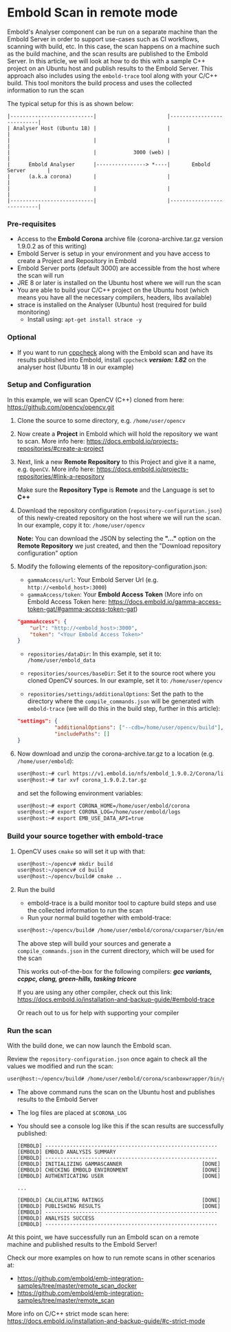 # Embold Scan in remote mode
Embold's Analyser component can be run on a separate machine than the Embold Server in order to support use-cases such as CI workflows, scanning with build, etc.
In this case, the scan happens on a machine such as the build machine, and the scan results are published to the Embold Server.
In this article, we will look at how to do this with a sample C++ project on an Ubuntu host and publish results to the Embold Server.
This approach also includes using the `embold-trace` tool along with your C/C++ build. This tool monitors the build process and uses the collected information to run the scan

The typical setup for this is as shown below:

```console
|---------------------------|                       |---------------------------|
| Analyser Host (Ubuntu 18) |                       |                           |
|                           |                       |                           |
|                           |            3000 (web) |                           |
|      Embold Analyser      |----------------> *----|       Embold Server       |
|      (a.k.a corona)       |                       |                           |
|                           |                       |                           |
|---------------------------|                       |---------------------------|
```


### Pre-requisites
- Access to the **Embold Corona** archive file (corona-archive.tar.gz version 1.9.0.2 as of this writing)
- Embold Server is setup in your environment and you have access to create a Project and Repository in Embold
- Embold Server ports (default 3000) are accessible from the host where the scan will run
- JRE 8 or later is installed on the Ubuntu host where we will run the scan
- You are able to build your C/C++ project on the Ubuntu host (which means you have all the necessary compilers, headers, libs available)
- strace is installed on the Analyser (Ubuntu) host (required for build monitoring)
    - Install using: `apt-get install strace -y`

### Optional
- If you want to run [cppcheck](http://cppcheck.sourceforge.net) along with the Embold scan and have its results published into Embold, install `cppcheck` ***version: 1.82*** on the analyser host (Ubuntu 18 in our example)

### Setup and Configuration
In this example, we will scan OpenCV (C++) cloned from here: <https://github.com/opencv/opencv.git>

1. Clone the source to some directory, e.g. `/home/user/opencv`
2. Now create a **Project** in Embold which will hold the repository we want to scan. More info here: <https://docs.embold.io/projects-repositories/#create-a-project>
3. Next, link a new **Remote Repository** to this Project and give it a name, e.g. `OpenCV`. More info here: <https://docs.embold.io/projects-repositories/#link-a-repository>
    
    Make sure the **Repository Type** is **Remote** and the Language is set to **C++**
4. Download the repository configuration (`repository-configuration.json`) of this newly-created repository on the host where we will run the scan. In our example, copy it to: `/home/user/opencv`

    **Note:** You can download the JSON by selecting the **"..."** option on the **Remote Repository** we just created, and then the "Download repository configuration" option
5. Modify the following elements of the repository-configuration.json:
    - `gammaAccess/url`: Your Embold Server Url (e.g. `http://<embold_host>:3000`)
    - `gammaAccess/token`: Your **Embold Access Token** (More info on Embold Access Token here: <https://docs.embold.io/gamma-access-token-gat/#gamma-access-token-gat>)


    ```json
    "gammaAccess": {
        "url": "http://<embold_host>:3000",
        "token": "<Your Embold Access Token>"
    }
    ```

    - `repositories/dataDir`: In this example, set it to: `/home/user/embold_data`
    - `repositories/sources/baseDir`: Set it to the source root where you cloned OpenCV sources. In our example, set it to: `/home/user/opencv`
    
    - `repositories/settings/additionalOptions`: Set the path to the directory where the `compile_commands.json` will be generated with `embold-trace` (we will do this in the build step, further in this article):
    
    ```json
    "settings": {
                "additionalOptions": ["--cdb=/home/user/opencv/build"],
                "includePaths": []
    }
    ```

6. Now download and unzip the corona-archive.tar.gz to a location (e.g. `/home/user/embold`):

    ```sh
    user@host:~# curl https://v1.embold.io/nfs/embold_1.9.0.2/Corona/linux/corona_1.9.0.2.tar.gz -o corona_1.9.0.2.tar.gz
    user@host:~# tar xvf corona_1.9.0.2.tar.gz
    ```

    and set the following environment variables:

    ```sh
    user@host:~# export CORONA_HOME=/home/user/embold/corona
    user@host:~# export CORONA_LOG=/home/user/embold/logs
    user@host:~# export EMB_USE_DATA_API=true
    ```

### Build your source together with embold-trace

1.  OpenCV uses `cmake` so will set it up with that:
    
    ```sh
    user@host:~/opencv# mkdir build
    user@host:~/opencv# cd build
    user@host:~/opencv/build# cmake ..
    ```
2.  Run the build
    - embold-trace is a build monitor tool to capture build steps and use the collected information to run the scan
    - Run your normal build together with embold-trace:

    ```sh
    user@host:~/opencv/build# /home/user/embold/corona/cxxparser/bin/embold-trace make
    ```
    The above step will build your sources and generate a `compile_commands.json` in the current directory, which will be used for the scan
    
    This works out-of-the-box for the following compilers: ***gcc variants, ccppc, clang, green-hills, tasking tricore***
    
    If you are using any other compiler, check out this link: https://docs.embold.io/installation-and-backup-guide/#embold-trace
    
    Or reach out to us for help with supporting your compiler

### Run the scan

With the build done, we can now launch the Embold scan.

Review the `repository-configuration.json` once again to check all the values we modified and run the scan:

```sh
user@host:~/opencv/build# /home/user/embold/corona/scanboxwrapper/bin/gammascanner -c /home/user/opencv/repository-configuration.json
```

- The above command runs the scan on the Ubuntu host and publishes results to the Embold Server
- The log files are placed at `$CORONA_LOG`
- You should see a console log like this if the scan results are successfully published:

    ```console
    [EMBOLD] --------------------------------------------------------
    [EMBOLD] EMBOLD ANALYSIS SUMMARY                           
    [EMBOLD] --------------------------------------------------------
    [EMBOLD] INITIALIZING GAMMASCANNER                         	[DONE]
    [EMBOLD] CHECKING EMBOLD ENVIRONMENT                       	[DONE]
    [EMBOLD] AUTHENTICATING USER                               	[DONE]

    ...

    [EMBOLD] CALCULATING RATINGS                               	[DONE]
    [EMBOLD] PUBLISHING RESULTS                                	[DONE]
    [EMBOLD] --------------------------------------------------------
    [EMBOLD] ANALYSIS SUCCESS                                  
    [EMBOLD] --------------------------------------------------------
    ```

At this point, we have successfully run an Embold scan on a remote machine and published results to the Embold Server!

Check our more examples on how to run remote scans in other scenarios at:
 - <https://github.com/embold/emb-integration-samples/tree/master/remote_scan_docker>
 - https://github.com/embold/emb-integration-samples/tree/master/remote_scan

More info on C/C++ strict mode scan here: <https://docs.embold.io/installation-and-backup-guide/#c-strict-mode>